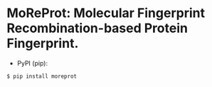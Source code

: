# MoReProt: Molecular Fingerprint Recombination-based Protein Fingerprint.

* PyPI (pip):

```console
$ pip install moreprot
```
